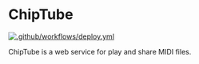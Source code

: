 # ChipTube

[![.github/workflows/deploy.yml](https://github.com/malvaceae/chiptube.io/actions/workflows/deploy.yml/badge.svg)](https://github.com/malvaceae/chiptube.io/actions/workflows/deploy.yml)

ChipTube is a web service for play and share MIDI files.
